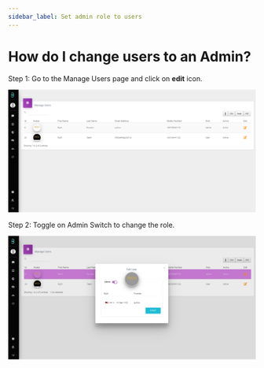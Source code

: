 ```yaml
---
sidebar_label: Set admin role to users
---
```

# How do I change users to an Admin?

Step 1: Go to the Manage Users page and click on **edit** icon.

![image info](../../../static/img/q2/step1.png)

Step 2: Toggle on Admin Switch to change the role.

![image info](../../../static/img/q2/step2.png)
